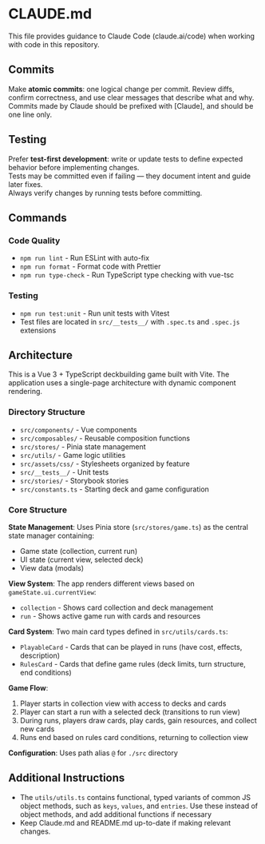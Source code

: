 # CLAUDE.md

This file provides guidance to Claude Code (claude.ai/code) when working with code in this repository.

## Commits

Make **atomic commits**: one logical change per commit.
Review diffs, confirm correctness, and use clear messages that describe what and why.
Commits made by Claude should be prefixed with [Claude], and should be one line only.

## Testing

Prefer **test-first development**: write or update tests to define expected behavior before implementing changes.  
Tests may be committed even if failing — they document intent and guide later fixes.  
Always verify changes by running tests before committing.

## Commands

### Code Quality

- `npm run lint` - Run ESLint with auto-fix
- `npm run format` - Format code with Prettier
- `npm run type-check` - Run TypeScript type checking with vue-tsc

### Testing

- `npm run test:unit` - Run unit tests with Vitest
- Test files are located in `src/__tests__/` with `.spec.ts` and `.spec.js` extensions

## Architecture

This is a Vue 3 + TypeScript deckbuilding game built with Vite. The application uses a single-page architecture with dynamic component rendering.

### Directory Structure

- `src/components/` - Vue components
- `src/composables/` - Reusable composition functions
- `src/stores/` - Pinia state management
- `src/utils/` - Game logic utilities
- `src/assets/css/` - Stylesheets organized by feature
- `src/__tests__/` - Unit tests
- `src/stories/` - Storybook stories
- `src/constants.ts` - Starting deck and game configuration

### Core Structure

**State Management**: Uses Pinia store (`src/stores/game.ts`) as the central state manager containing:

- Game state (collection, current run)
- UI state (current view, selected deck)
- View data (modals)

**View System**: The app renders different views based on `gameState.ui.currentView`:

- `collection` - Shows card collection and deck management
- `run` - Shows active game run with cards and resources

**Card System**: Two main card types defined in `src/utils/cards.ts`:

- `PlayableCard` - Cards that can be played in runs (have cost, effects, description)
- `RulesCard` - Cards that define game rules (deck limits, turn structure, end conditions)

**Game Flow**:

1. Player starts in collection view with access to decks and cards
2. Player can start a run with a selected deck (transitions to run view)
3. During runs, players draw cards, play cards, gain resources, and collect new cards
4. Runs end based on rules card conditions, returning to collection view

**Configuration**: Uses path alias `@` for `./src` directory

## Additional Instructions

- The `utils/utils.ts` contains functional, typed variants of common JS object methods, such as `keys`, `values`, and `entries`. Use these instead of object methods, and add additional functions if necessary
- Keep Claude.md and README.md up-to-date if making relevant changes.
